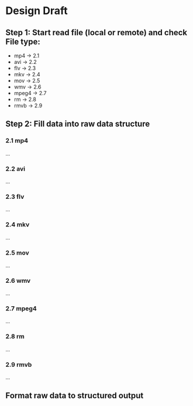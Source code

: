 # Design Draft

## Step 1: Start read file (local or remote) and check File type: 

  - mp4 -> 2.1
  - avi -> 2.2
  - flv -> 2.3
  - mkv -> 2.4
  - mov -> 2.5
  - wmv -> 2.6
  - mpeg4 -> 2.7
  - rm -> 2.8
  - rmvb -> 2.9

## Step 2: Fill data into raw data structure
  
### 2.1 mp4

...

### 2.2 avi

...

### 2.3 flv

...

### 2.4 mkv

...

### 2.5 mov

...

### 2.6 wmv

...

### 2.7 mpeg4

...

### 2.8 rm

...

### 2.9 rmvb

...


## Format raw data to structured output
